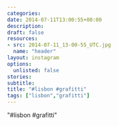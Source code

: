 ```yaml
---
categories:
date: 2014-07-11T13:00:55+00:00
description:
draft: false
resources:
- src: 2014-07-11_13-00-55_UTC.jpg
  name: "header"
layout: instagram
options:
  unlisted: false
stories:
subtitle:
title: "#lisbon #grafitti"
tags: ["lisbon","grafitti"]
---
```


"#lisbon #grafitti"
